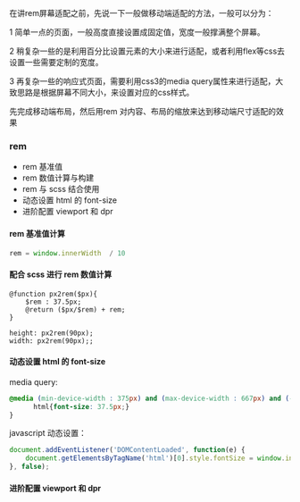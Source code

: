 在讲rem屏幕适配之前，先说一下一般做移动端适配的方法，一般可以分为： 

1 简单一点的页面，一般高度直接设置成固定值，宽度一般撑满整个屏幕。

2 稍复杂一些的是利用百分比设置元素的大小来进行适配，或者利用flex等css去设置一些需要定制的宽度。

3 再复杂一些的响应式页面，需要利用css3的media query属性来进行适配，大致思路是根据屏幕不同大小，来设置对应的css样式。

先完成移动端布局，然后用rem 对内容、布局的缩放来达到移动端尺寸适配的效果

### rem
- rem 基准值
- rem 数值计算与构建
- rem 与 scss 结合使用
- 动态设置 html 的 font-size
- 进阶配置 viewport 和 dpr

#### rem 基准值计算
```javascript
rem = window.innerWidth  / 10
```

#### 配合 scss 进行 rem 数值计算
```
@function px2rem($px){
    $rem : 37.5px;
    @return ($px/$rem) + rem;
}

height: px2rem(90px);
width: px2rem(90px);;
```

#### 动态设置 html 的 font-size
media query:
```css
@media (min-device-width : 375px) and (max-device-width : 667px) and (-webkit-min-device-pixel-ratio : 2){
      html{font-size: 37.5px;}
}
```

javascript 动态设置：
```javascript
document.addEventListener('DOMContentLoaded', function(e) {
    document.getElementsByTagName('html')[0].style.fontSize = window.innerWidth / 10 + 'px';
}, false);
```

#### 进阶配置 viewport 和 dpr
